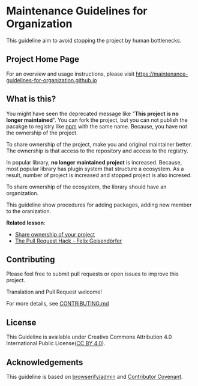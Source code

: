 # Maintenance Guidelines for Organization

This guideline aim to avoid stopping the project by human bottlenecks.

## Project Home Page

For an overview and usage instructions, please visit <https://maintenance-guidelines-for-organization.github.io>

## What is this?

You might have seen the deprecated message like "**This project is no longer maintained**".
You can fork the project, but you can not publish the pacakge to registry like [npm](https://www.npmjs.com/) with the same name.
Because, you have not the ownership of the project.

To share ownership of the project, make you and original maintainer better.
The ownership is that access to the repository and access to the registry.

In popular library, **no longer maintained project** is increased.
Because, most popular library has plugin system that structure a ecosystem.
As a result, number of project is increased and stopped project is also incresed.

To share ownership of the ecosystem, the library should have an organization.

This guideline show procedures for adding packages, adding new member to the oranization.

**Related lesson**:

- [Share ownership of your project](https://opensource.guide/building-community/#share-ownership-of-your-project "Share ownership of your project")
- [The Pull Request Hack - Felix Geisendörfer](http://felixge.de/2013/03/11/the-pull-request-hack.html "The Pull Request Hack - Felix Geisendörfer")

## Contributing

Please feel free to submit pull requests or open issues to improve this project.

Translation and Pull Request welcome!

For more details, see [CONTRIBUTING.md](./.github/CONTRIBUTING.md)

## License

This Guideline is available under Creative Commons Attribution 4.0 International Public License([CC BY 4.0](https://creativecommons.org/licenses/by/4.0/)).

## Acknowledgements

This guideline is based on [browserify/admin](https://github.com/browserify/admin) and [Contributor Covenant](https://www.contributor-covenant.org/).
